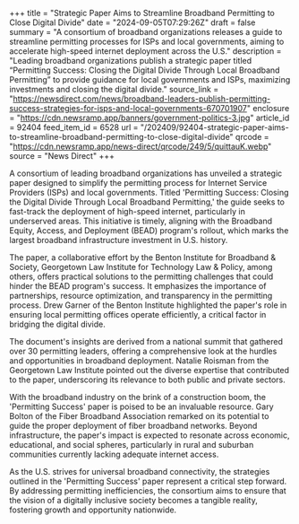 +++
title = "Strategic Paper Aims to Streamline Broadband Permitting to Close Digital Divide"
date = "2024-09-05T07:29:26Z"
draft = false
summary = "A consortium of broadband organizations releases a guide to streamline permitting processes for ISPs and local governments, aiming to accelerate high-speed internet deployment across the U.S."
description = "Leading broadband organizations publish a strategic paper titled “Permitting Success: Closing the Digital Divide Through Local Broadband Permitting” to provide guidance for local governments and ISPs, maximizing investments and closing the digital divide."
source_link = "https://newsdirect.com/news/broadband-leaders-publish-permitting-success-strategies-for-isps-and-local-governments-670701907"
enclosure = "https://cdn.newsramp.app/banners/government-politics-3.jpg"
article_id = 92404
feed_item_id = 6528
url = "/202409/92404-strategic-paper-aims-to-streamline-broadband-permitting-to-close-digital-divide"
qrcode = "https://cdn.newsramp.app/news-direct/qrcode/249/5/quittauK.webp"
source = "News Direct"
+++

<p>A consortium of leading broadband organizations has unveiled a strategic paper designed to simplify the permitting process for Internet Service Providers (ISPs) and local governments. Titled 'Permitting Success: Closing the Digital Divide Through Local Broadband Permitting,' the guide seeks to fast-track the deployment of high-speed internet, particularly in underserved areas. This initiative is timely, aligning with the Broadband Equity, Access, and Deployment (BEAD) program's rollout, which marks the largest broadband infrastructure investment in U.S. history.</p><p>The paper, a collaborative effort by the Benton Institute for Broadband & Society, Georgetown Law Institute for Technology Law & Policy, among others, offers practical solutions to the permitting challenges that could hinder the BEAD program's success. It emphasizes the importance of partnerships, resource optimization, and transparency in the permitting process. Drew Garner of the Benton Institute highlighted the paper's role in ensuring local permitting offices operate efficiently, a critical factor in bridging the digital divide.</p><p>The document's insights are derived from a national summit that gathered over 30 permitting leaders, offering a comprehensive look at the hurdles and opportunities in broadband deployment. Natalie Roisman from the Georgetown Law Institute pointed out the diverse expertise that contributed to the paper, underscoring its relevance to both public and private sectors.</p><p>With the broadband industry on the brink of a construction boom, the 'Permitting Success' paper is poised to be an invaluable resource. Gary Bolton of the Fiber Broadband Association remarked on its potential to guide the proper deployment of fiber broadband networks. Beyond infrastructure, the paper's impact is expected to resonate across economic, educational, and social spheres, particularly in rural and suburban communities currently lacking adequate internet access.</p><p>As the U.S. strives for universal broadband connectivity, the strategies outlined in the 'Permitting Success' paper represent a critical step forward. By addressing permitting inefficiencies, the consortium aims to ensure that the vision of a digitally inclusive society becomes a tangible reality, fostering growth and opportunity nationwide.</p>